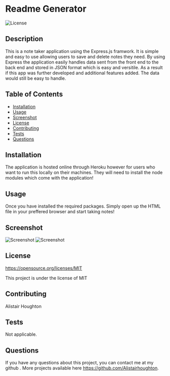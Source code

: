# Readme Generator

![License](https://img.shields.io/badge/License-MIT-blue.svg)

## Description

This is a note taker application using the Express.js framwork. It is simple and easy to use allowing users to save and delete notes they need. By using Express the application easily handles
data sent from the front end to the back end and stored in JSON format which is easy and versitile. As a result if this app was further developed and additional features added. The data would 
still be easy to handle. 

## Table of Contents

- [Installation](#installation)
- [Usage](#usage)
- [Screenshot](https://i.gyazo.com/38dbd2728b672d75b0440880f8d41d8b.png)
- [License](#license)
- [Contributing](#contributing)
- [Tests](#tests)
- [Questions](#questions)

## Installation

The application is hosted online through Heroku however for users who want to run this locally on their machines. They will need to install the node modules which come with the
application! 


## Usage

Once you have installed the required packages. Simply open up the HTML file in your preffered browser and start taking notes! 

## Screenshot


![Screenshot](https://i.gyazo.com/5a5d94660b891cce9e9a15577e43ce01.png)
![Screenshot](https://i.gyazo.com/20ebbade5734325e960b4bf1f1a1477a.png)

## License

https://opensource.org/licenses/MIT

This project is under the license of MIT

## Contributing

Alistair Houghton

## Tests

Not applicable. 

## Questions

If you have any questions about this project, you can contact me at my github . More projects available here https://github.com/Alistairhoughton.
